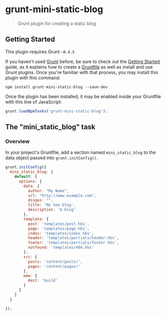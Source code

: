 # grunt-mini-static-blog

> Grunt plugin for creating a static blog

## Getting Started
This plugin requires Grunt `~0.4.5`

If you haven't used [Grunt](http://gruntjs.com/) before, be sure to check out the [Getting Started](http://gruntjs.com/getting-started) guide, as it explains how to create a [Gruntfile](http://gruntjs.com/sample-gruntfile) as well as install and use Grunt plugins. Once you're familiar with that process, you may install this plugin with this command:

```shell
npm install grunt-mini-static-blog --save-dev
```

Once the plugin has been installed, it may be enabled inside your Gruntfile with this line of JavaScript:

```js
grunt.loadNpmTasks('grunt-mini-static-blog');
```

## The "mini_static_blog" task

### Overview
In your project's Gruntfile, add a section named `mini_static_blog` to the data object passed into `grunt.initConfig()`.

```js
grunt.initConfig({
  mini_static_blog: {
    default: {
      options: {
        data: {
          author: "My Name",
          url: "http://www.example.com",
          disqus: "",
          title: 'My new blog',
          description: 'A blog'
        },
        template: {
          post: 'templates/post.hbs',
          page: 'templates/page.hbs',
          index: 'templates/index.hbs',
          header: 'templates/partials/header.hbs',
          footer: 'templates/partials/footer.hbs',
          notfound: 'templates/404.hbs'
        },
        src: {
          posts: 'content/posts/',
          pages: 'content/pages/'
        },
        www: {
          dest: 'build'
        }
      }
    }
  }

});
```
